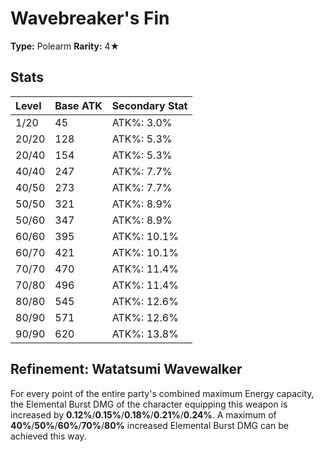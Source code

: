 # Wavebreaker's Fin

**Type:** Polearm
**Rarity:** 4★

## Stats

| Level | Base ATK | Secondary Stat |
| :--- | :--- | :--- |
| 1/20 | 45 | ATK%: 3.0% |
| 20/20 | 128 | ATK%: 5.3% |
| 20/40 | 154 | ATK%: 5.3% |
| 40/40 | 247 | ATK%: 7.7% |
| 40/50 | 273 | ATK%: 7.7% |
| 50/50 | 321 | ATK%: 8.9% |
| 50/60 | 347 | ATK%: 8.9% |
| 60/60 | 395 | ATK%: 10.1% |
| 60/70 | 421 | ATK%: 10.1% |
| 70/70 | 470 | ATK%: 11.4% |
| 70/80 | 496 | ATK%: 11.4% |
| 80/80 | 545 | ATK%: 12.6% |
| 80/90 | 571 | ATK%: 12.6% |
| 90/90 | 620 | ATK%: 13.8% |

## Refinement: Watatsumi Wavewalker

For every point of the entire party's combined maximum Energy capacity, the Elemental Burst DMG of the character equipping this weapon is increased by **0.12%**/**0.15%**/**0.18%**/**0.21%**/**0.24%**. A maximum of **40%**/**50%**/**60%**/**70%**/**80%** increased Elemental Burst DMG can be achieved this way.

